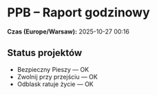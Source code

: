 # PPB – Raport godzinowy
**Czas (Europe/Warsaw):** 2025-10-27 00:16

## Status projektów
- Bezpieczny Pieszy — OK
- Zwolnij przy przejściu — OK
- Odblask ratuje życie — OK

